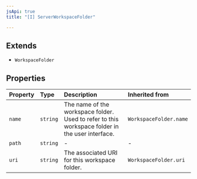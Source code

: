 ```yaml
---
jsApi: true
title: "[I] ServerWorkspaceFolder"

---
```

## Extends

- `WorkspaceFolder`

## Properties

| Property | Type | Description | Inherited from |
| :------ | :------ | :------ | :------ |
| `name` | `string` | The name of the workspace folder. Used to refer to this workspace folder in the user interface. | `WorkspaceFolder.name` |
| `path` | `string` | - | - |
| `uri` | `string` | The associated URI for this workspace folder. | `WorkspaceFolder.uri` |
